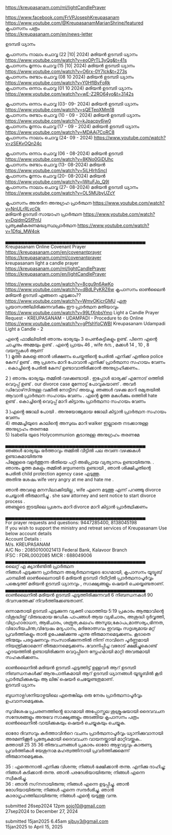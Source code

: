
https://kreupasanam.com/ml/lightCandlePrayer        



https://www.facebook.com/FrVPJosephKreupasanam      
https://www.youtube.com/@KreupasanamMarianShrine/featured      
കൃപാസനം പത്രം     
https://kreupasanam.com/en/news-letter     

ഉടമ്പടി ധ്യാനം     

കൃപാസനം നാലാം ചൊവ്വ (22 |10| 2024) മരിയൻ ഉടമ്പടി ധ്യാനം https://www.youtube.com/watch?v=eoOPrTL3yQg&t=41s   
കൃപാസനം മൂന്നാം ചൊവ്വ (15 |10| 2024) മരിയൻ ഉടമ്പടി ധ്യാനം https://www.youtube.com/watch?v=O6rx-0Y7Ick&t=273s   
കൃപാസനം രണ്ടാം ചൊവ്വ (08 10 2024) മരിയൻ ഉടമ്പടി ധ്യാനം   https://www.youtube.com/watch?v=Y0HfIBvFoRk    
കൃപാസനം ഒന്നാം ചൊവ്വ (01 10 2024) മരിയൻ ഉടമ്പടി ധ്യാനം  https://www.youtube.com/watch?v=wE-Z2RO64yo&t=3142s    

കൃപാസനം ഒന്നാം ചൊവ്വ  (03- 09- 2024) മരിയൻ ഉടമ്പടി ധ്യാനം   https://www.youtube.com/watch?v=sQETepXMm18       
കൃപാസനം രണ്ടാം ചൊവ്വ (10 - 09 - 2024) മരിയൻ ഉടമ്പടി ധ്യാനം   https://www.youtube.com/watch?v=kJpacpv6jw0      
കൃപാസനം മൂന്നാം ചൊവ്വ (17 - 09 - 2024) മരിയൻ ഉടമ്പടി ധ്യാനം   https://www.youtube.com/watch?v=MDAAj7CoRC8    
കൃപാസനം നാലാം ചൊവ്വ (24- 09 - 2024)   https://www.youtube.com/watch?v=zSEKvOQn24c     

കൃപാസനം ഒന്നാം ചൊവ്വ (06 - 08-2024) മരിയൻ ഉടമ്പടി  https://www.youtube.com/watch?v=8KNo0GiDUhc    
കൃപാസനം രണ്ടാം ചൊവ്വ (13- 08-2024) മരിയൻ  https://www.youtube.com/watch?v=5iLHlrhSncI    
കൃപാസനം മൂന്നാം ചൊവ്വ (20- 08-2024) മരിയൻ  https://www.youtube.com/watch?v=IWtuFJp_Q9I    
കൃപാസനം നാലാം ചൊവ്വ (27- 08-2024) മരിയൻ ഉടമ്പടി ധ്യാനം  https://www.youtube.com/watch?v=OL5MUbyUZcY     


കൃപാസനം അനുദിന അനുഗ്രഹ പ്രാർത്ഥന  https://www.youtube.com/watch?v=NnULrRLycOk   
മരിയൻ ഉടമ്പടി സായാഹ്ന പ്രാർത്ഥന   https://www.youtube.com/watch?v=DqjdmQSfPnU    
പ്രത്യക്ഷീകരണമദ്ധ്യസ്ഥപ്രാർത്ഥന   https://www.youtube.com/watch?v=1Dfqj_MW4ok    

▄▄▄▄▄▄▄▄▄▄▄▄▄▄▄▄▄▄▄▄▄▄▄▄▄▄▄▄▄▄▄▄▄▄▄▄▄▄▄▄▄▄▄▄     
Kreupasanam Online Covenant Prayer      
https://kreupasanam.com/en/covenantprayer    
https://kreupasanam.com/ml/covenantprayer     
kreupasanam light a candle prayer      
https://kreupasanam.com/ml/lightCandlePrayer      
https://kreupasanam.com/en/lightCandlePrayer    

https://www.youtube.com/watch?v=8cgu9n6AwKo     
https://www.youtube.com/watch?v=dBdLPyKRZ6w കൃപാസനം ഓൺലൈൻ മരിയൻ ഉടമ്പടി എങ്ങനെ എടുക്കാം??     
https://www.youtube.com/watch?v=WmvOKicrGMU ഏതു പ്രയാസത്തിലിരിക്കുന്നവർക്കും ഈ പ്രാർത്ഥന മതിയാവും     
https://www.youtube.com/watch?v=99LfXnbsYmo Light a Candle Prayer Request - KREUPASANAM - UDAMPADI - Procedure to do Online     
https://www.youtube.com/watch?v=gPfshYpCWBI Kreupasanam Udampadi Light a Candle - 2      


എന്റെ  ഫാമിലിയിൽ  ഞാനും  ഭാര്യയും  3  പെൺകുട്ടികളും    ഉണ്ട്. പിന്നെ എന്റെ ചാച്ചനും അമ്മയും ഉണ്ട് . 
എന്റെ പ്രായം 46 , wife  ൪൩ , മക്കൾ  14 , 10 , 8  വയസ്സുകൾ ആണ്   
1  ) മൂത്ത മകളെ ഞാൻ ശിക്ഷണം  ചെയ്തതിന്റെ പേരിൽ എനിക്ക് എതിരെ police കേസ് ഉണ്ട് . ആ പ്രശനം മാറി പോവാൻ  എനിക്ക് പ്രാർത്ഥനാ സഹായം വേണം . കൊച്ചിന്റെ പേരിൽ കേസ് ഉണ്ടാവാതിരിക്കാൻ അനുഗ്രഹിക്കണം..  

2  ) ഞാനും ഭാര്യയും തമ്മിൽ വഴക്കുണ്ടായി . ഇപ്പോൾ ഭാര്യക്ക് എന്നോട് ഒത്തിരി വെറുപ്പ് ഉണ്ട് . our  divorce case മുന്നോട്ട് പോവുകയാണ് . അവർ ഡിവോഴ്‌സിനുള്ള വക്കീൽ നോട്ടീസ് അയച്ചു. ഞങ്ങൾ വഴക്കു മാറി രമ്യതയിൽ ആവാൻ പ്രാർത്ഥന സഹായം വേണം . എന്റെ മൂത്ത മകൾക്കും ഒത്തിരി hate ഉണ്ട് . കൊച്ചിന്റെ വെറുപ്പ് മാറി കിട്ടാനും പ്രാർത്ഥനാ സഹായം വേണം       

3 )എൻ്റെ  ജോലി  പോയി . അനുയോജ്യമായ  ജോലി കിട്ടാൻ പ്രാർത്ഥന സഹായം വേണം   
4) അമ്മച്ചിയുടെ കാലിന്റെ അസുഖം മാറി walker  ഇല്ലാതെ നടക്കാനുള്ള അനുഗ്രഹം തരണമേ  
5) Isabella യുടെ Holycommunion  കൂടാനുള്ള അനുഗ്രഹം തരണമേ  

▄▄▄▄▄▄▄▄▄▄▄▄▄▄▄▄▄▄▄▄▄▄▄▄▄▄▄▄▄▄▄▄▄▄▄▄▄▄▄▄▄▄▄▄     
ഞങ്ങൾ  ഭാര്യയും ഭർത്താവും  തമ്മിൽ  വീട്ടിൽ പല തവണ വഴക്കുകൾ ഉണ്ടാകുമായിരുന്നു  
പിള്ളേരെ വളർത്തുന്ന രീതിയെ പറ്റി  അഭിപ്രായ വ്യത്യാസം  ഉണ്ടായിരുന്നു. .
ഞാനും മൂത്ത മകളും  തമ്മിൽ arguments  ഉണ്ടായി , ഞാൻ ശിക്ഷിച്ചതിന്റെ പേരിൽ  child protection agency   case എടുത്തു.    
അതിനു  ശേഷം wife very angry at me and hate me .   

ഞാൻ അവളെ മനസിലാക്കിയില്ല , wife  എന്നെ മടുത്തു എന്ന് പറഞ്ഞു  divorce ചെയ്യാൻ  തീരുമാനിച്ചു . she saw attorney  and sent  notice to start divorce process .  
ഞങളുടെ ഇടയിലെ പ്രശനം മാറി divorce മാറി കിട്ടാൻ പ്രാർത്ഥിക്കണം 

▄▄▄▄▄▄▄▄▄▄▄▄▄▄▄▄▄▄▄▄▄▄▄▄▄▄▄▄▄▄▄▄▄▄▄▄▄▄▄▄▄▄▄▄      
For prayer requests and questions: 9447285400, 8138045198    
If you wish to support the ministry and retreat services of Kreupasanam Use below account details     
Account Details :    
              M/s. KREUPASANAM   
              A/C No : 20850100021413
              Federal Bank, Kalavoor Branch    
              IFSC : FDRL0002085 MICR : 688049006    
▄▄▄▄▄▄▄▄▄▄▄▄▄▄▄▄▄▄▄▄▄▄▄▄▄▄▄▄▄▄▄▄▄▄▄▄▄▄▄▄▄▄▄▄      
ലൈറ്റ് എ ക്യാന്‍ണ്ടില്‍ പ്രാർത്ഥന   
നിങ്ങൾ എടുക്കുന്ന പ്രാർത്ഥന അഭ്യർത്ഥനയുടെ ഭാഗമായി, കൃപാസനം യൂട്യൂബ് ചാനലിൽ ഓൺലൈനായി 6 മരിയൻ ഉടമ്പടി റിട്രീറ്റിൽ പ്രാർത്ഥനാപൂർവ്വം പങ്കെടുത്ത് മരിയൻ ഉടമ്പടി ധ്യാനവും , സാക്ഷ്യങ്ങളും ഷെയർ ചെയ്യെണ്ടതാണ്.    
▄▄▄▄▄▄▄▄▄▄▄▄▄▄▄▄▄▄▄▄▄▄▄▄▄▄▄▄▄▄▄▄▄▄▄▄▄▄▄▄▄▄▄▄     
ഓൺലൈനിൽ മരിയൻ ഉടമ്പടി എടുത്തിരിക്കുന്നവർ 6 നിബന്ധനകൾ 90 ദിവസത്തേക്ക് നിവർത്തിക്കേണ്ടതാണ്.     

ഒന്നാമതായി ഉടമ്പടി എടുക്കുന്ന വ്യക്തി ഗലാത്തിയ 5:19 പ്രകാരം ആത്മാവിന്റെ വിശുദ്ധിയ്ക്ക് വിരുദ്ധമായ ജഡിക പാപങ്ങൾ ആയ വ്യഭിചാരം, അശുദ്ധി ദുർവൃത്തി, വിഗ്രഹാരാധന, ആഭിചാരം, ശത്രുത,കലഹം അസൂയ,കോപം,മാത്സര്യം,ഭിന്നത, വിഭാഗീയചിന്ത,വിദ്വേഷം മദ്യപാനം, മദിരോത്സവം ഇവയും സദൃശ്യമായ മറ്റ് പ്രവർത്തികളും താൻ ഉപേക്ഷിക്കുന്നു എന്നു തീരുമാനമെടുക്കണം. കൂടാതെ തിന്മയും പരദൂഷണവും സംസാരിക്കുന്നതിൽ നിന്ന് നാവിനെ പൂർണ്ണമായി നിയന്ത്രിക്കാമെന്ന് തീരുമാനമെടുക്കണം .വേദനിപ്പിച്ച വരോട് ക്ഷമിച്ചുകൊണ്ട് ഹൃദയത്തിൽ ഉണ്ടായിരിക്കുന്ന വെറുപ്പിനെ സ്നേഹമായി മാറ്റി അവരുമായി സഹകരിക്കണം.     

ഓൺലൈനിൽ മരിയൻ ഉടമ്പടി എടുത്തിട്ട് ഉള്ളവർ ആറ് ഉടമ്പടി നിബന്ധനകൾക്ക് ആനുപാതികമായി ആറ് ഉടമ്പടി ധ്യാനങ്ങൾ യൂട്യൂബിൽ കൂടി പ്രാർത്ഥിക്കുകയും ആ ലിങ്ക് ഷെയർ ചെയ്യേണ്ടതുമാണ്.     
ഉടമ്പടി ധ്യാനം    

ബുധനാഴ്ച/ശനിയാഴ്ചയിലെ ഏതെങ്കിലും ഒരു നേരം പ്രാർത്ഥനാപൂർവ്വം ഉപവാസമെടുക്കുക.      

സുവിശേഷ പ്രചരണത്തിൻ്റെ ഭാഗമായി അപ്പോസ്തല ശുശ്രൂഷയായി ദൈവവചന സന്ദേശങ്ങളും അനുഭവ സാക്ഷ്യങ്ങളും അടങ്ങിയ കൃപാസനം പത്രം ഓൺലൈനിൽ വായിക്കുകയും ഷെയർ ചെയ്യുകയും ചെയ്യുക.     

ഓരോ ദിവസവും കർത്താവിൻറെ വചനം പ്രാർത്ഥനാപൂർവ്വം ധ്യാനിക്കുവാനായി അരമണിക്കൂർ പ്രത്യേകമായി ദൈവവചന വായനയ്ക്കായി മാറ്റിവയ്ക്കുക..        
മത്തായി 25 35 36 തിരുവചനങ്ങൾ പ്രകാരം ഓരോ ആഴ്ചവട്ടവും കാരുണ്യ പ്രവർത്തികൾ യേശുനാമ മഹത്വത്തിനായി പ്രവർത്തിക്കുമെന്ന് തീരുമാനമെടുക്കുക.   
    
35 : എന്തെന്നാല്‍ എനിക്കു വിശന്നു; നിങ്ങള്‍ ഭക്ഷിക്കാന്‍ തന്നു. എനിക്കു ദാഹിച്ചു; നിങ്ങള്‍ കുടിക്കാന്‍ തന്നു. ഞാന്‍ പരദേശിയായിരുന്നു; നിങ്ങള്‍ എന്നെ സ്വീകരിച്ചു.      
36 : ഞാന്‍ നഗ്‌നനായിരുന്നു; നിങ്ങള്‍ എന്നെ ഉടുപ്പിച്ചു. ഞാന്‍ രോഗിയായിരുന്നു; നിങ്ങള്‍ എന്നെ സന്ദര്‍ശിച്ചു. ഞാന്‍ കാരാഗൃഹത്തിലായിരുന്നു; നിങ്ങള്‍ എന്റെ യടുത്തു വന്നു.        

submitted 26sep2024  12pm   sojo10@gmail.com     
27sep2024 to December 27, 2024      

submitted 15jan2025  6.45am  sjbuy3@gmail.com    
15jan2025 to  April 15, 2025      







